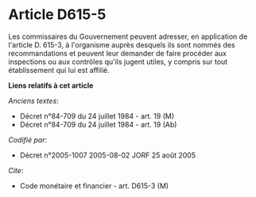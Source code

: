 # Article D615-5

Les commissaires du Gouvernement peuvent adresser, en application de l'article D. 615-3, à l'organisme auprès desquels ils
sont nommés des recommandations et peuvent leur demander de faire procéder aux inspections ou aux contrôles qu'ils jugent
utiles, y compris sur tout établissement qui lui est affilié.

**Liens relatifs à cet article**

_Anciens textes_:

  - Décret n°84-709 du 24 juillet 1984 - art. 19 (M)
  - Décret n°84-709 du 24 juillet 1984 - art. 19 (Ab)

_Codifié par_:

  - Décret n°2005-1007 2005-08-02 JORF 25 août 2005

_Cite_:

  - Code monétaire et financier - art. D615-3 (M)
